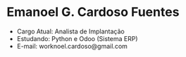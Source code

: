 <h1>Emanoel G. Cardoso Fuentes</h1>
<ul>
  <li>Cargo Atual: Analista de Implantação</li>
  <li>Estudando: Python e Odoo (Sistema ERP)</li>
  <li>E-mail: worknoel.cardoso@gmail.com</li>
</ul>

